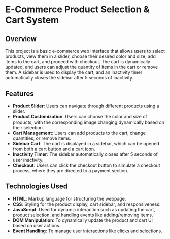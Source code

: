 # E-Commerce Product Selection & Cart System

## Overview
This project is a basic e-commerce web interface that allows users to select products, view them in a slider, choose their desired color and size, add items to the cart, and proceed with checkout. The cart is dynamically updated, and users can adjust the quantity of items in the cart or remove them. A sidebar is used to display the cart, and an inactivity timer automatically closes the sidebar after 5 seconds of inactivity.

## Features

- **Product Slider**: Users can navigate through different products using a slider.
- **Product Customization**: Users can choose the color and size of products, with the corresponding image changing dynamically based on their selection.
- **Cart Management**: Users can add products to the cart, change quantities, or remove items.
- **Sidebar Cart**: The cart is displayed in a sidebar, which can be opened from both a cart button and a cart icon.
- **Inactivity Timer**: The sidebar automatically closes after 5 seconds of user inactivity.
- **Checkout**: Users can click the checkout button to simulate a checkout process, where they are directed to a payment section.

## Technologies Used

- **HTML**: Markup language for structuring the webpage.
- **CSS**: Styling for the product display, cart sidebar, and responsiveness.
- **JavaScript**: Used for dynamic interaction such as updating the cart, product selection, and handling events like adding/removing items.
- **DOM Manipulation**: To dynamically update the product and cart UI based on user actions.
- **Event Handling**: To manage user interactions like clicks and selections.
